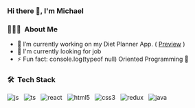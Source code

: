 ### Hi there 👋, I'm Michael

<h3> 👨🏻‍💻 &nbsp;About Me </h3>

- 🔭 I’m currently working on my Diet Planner App. ( [Preview](https://dietplanner-3843d.web.app/) )
- 💼 I'm currently looking for job
- ⚡ Fun fact: console.log(typeof null) Oriented Programming 🧐

<h3> 🛠 &nbsp;Tech Stack</h3>

<img src="https://user-images.githubusercontent.com/74599062/167493549-ea3d3afc-916a-4efe-9824-c2ce9255aa0f.svg" alt="js"> &nbsp;
<img src="https://user-images.githubusercontent.com/74599062/167492376-a1a25878-a1c5-4a93-b7a7-c20786e4ff0d.svg" alt="ts"> &nbsp;
<img src="https://user-images.githubusercontent.com/74599062/167941967-6a7da84f-a5fb-4de9-aace-c154ff5a9892.svg" alt="react"> &nbsp;
<img src="https://user-images.githubusercontent.com/74599062/167940891-6d9076a5-f429-45de-8898-4afbab3dc8d5.svg" alt="html5"> &nbsp;
<img src="https://user-images.githubusercontent.com/74599062/167940899-737b0f8f-e752-4053-9f55-d9735c8d0f7b.svg" alt="css3"> &nbsp;
<img src="https://user-images.githubusercontent.com/74599062/167493609-69566683-9617-4e2f-ba89-4180dc27af97.svg" alt="redux"> &nbsp;
<img src="https://user-images.githubusercontent.com/74599062/167941032-0db3bbc1-bba1-4866-b6c2-15ab55a6613d.svg" alt="java"> &nbsp;
